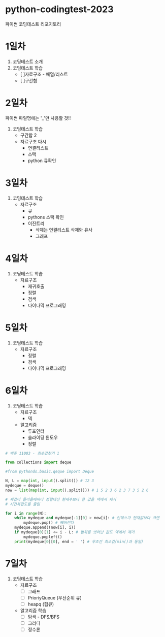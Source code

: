 # python-codingtest-2023
파이썬 코딩테스트 리포지토리


# 1일차
1. 코딩테스트 소개
2. 코딩테스트 학습
    - [ ]자료구조 - 배열/리스트
    - [ ]구간합

# 2일차

파이썬 파일명에는 '_'만 사용할 것!!

1. 코딩테스트 학습
    - 구간합 2
    - 자료구조 다시
        - 연결리스트
        - 스택
        - python 큐확인


# 3일차
1. 코딩테스트 학습
    - 자료구조
        - 큐
        - pythons 스택 확인
        - 이진트리
            - 삭제는 연결리스트 삭제와 유사
            - 그래프

# 4일차 
1. 코딩테스트 학습
    - 자료구조
        - 재귀호출 
        - 정렬
        - 검색
        - 다이나믹 프로그래밍

# 5일차 
1. 코딩테스트 학습
    - 자료구조
        - 정렬
        - 검색
        - 다이나믹 프로그래밍

# 6일차 
1. 코딩테스트 학습
    - 자료구조
        - 덱
    - 알고리즘
        - 투포인터
        - 슬라이딩 윈도우
        - 정렬

```python
# 백준 11003 - 최솟값찾기 1

from collections import deque

#from pythonds.basic.qeque import Deque

N, L = map(int, input().split()) # 12 3
mydeque = deque()
now = list(map(int, input().split())) # 1 5 2 3 6 2 3 7 3 5 2 6

# 새값이 들어올때마다 정렬대신 현재수보다 큰 값을 덱에서 제거
# 시간복잡도를 줄임

for i in range(N):
    while mydeque and mydeque[-1][0] > now[i]: # 인덱스가 현재값보다 크면
        mydeque.pop() # 빼버린다
    mydeque.append((now[i], i))
    if mydeque[0][1] <= i - L: # 범위를 벗어난 값도 덱에서 제거
        mydeque.popleft()
    print(mydeque[0][0], end = ' ') # 무조건 최소값(min()과 동일)
```

# 7일차
1. 코딩테스트 학습
    - 자료구조
        - [ ] 그래프
        - [ ] PrioriyQueue (우선순위 큐)
        - [ ] heapq (힙큐)
    - 알고리즘 학습
        - [ ] 탐색 - DFS/BFS
        - [ ] 그리디
        - [ ] 정수론